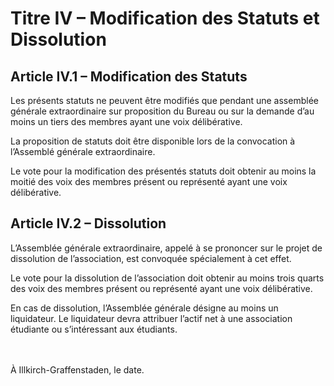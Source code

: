 # Titre IV – Modification des Statuts et Dissolution

## Article IV.1 – Modification des Statuts

Les présents statuts ne peuvent être modifiés que pendant une assemblée générale extraordinaire sur proposition du Bureau ou sur la demande d’au moins un tiers des membres ayant
une voix délibérative.

La proposition de statuts doit être disponible lors de la convocation à l’Assemblé générale
extraordinaire.

Le vote pour la modification des présentés statuts doit obtenir au moins la moitié des voix des
membres présent ou représenté ayant une voix délibérative.

## Article IV.2 – Dissolution

L’Assemblée générale extraordinaire, appelé à se prononcer sur le projet de dissolution de
l’association, est convoquée spécialement à cet effet.

Le vote pour la dissolution de l’association doit obtenir au moins trois quarts des voix des
membres présent ou représenté ayant une voix délibérative.

En cas de dissolution, l’Assemblée générale désigne au moins un liquidateur. Le liquidateur
devra attribuer l’actif net à une association étudiante ou s’intéressant aux étudiants.

<br>
<br>
À Illkirch-Graffenstaden, le date.
